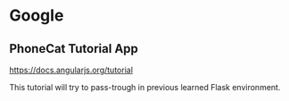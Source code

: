 # Google
## PhoneCat Tutorial App
https://docs.angularjs.org/tutorial

This tutorial will try to pass-trough in previous learned Flask environment.
